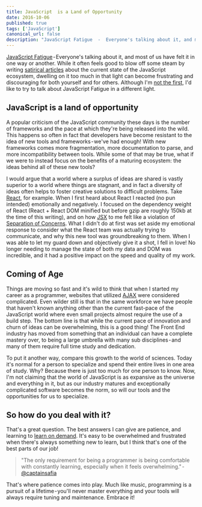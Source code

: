 ```yaml
---
title: JavaScript  is a Land of Opportunity
date: 2016-10-06
published: true
tags: ['JavaScript']
canonical_url: false
description: "JavaScript Fatigue  -  Everyone's talking about it, and most of us have felt it in one way or another. While it often feels good to blow off some steam by writing satirical articles about the current state of the JavaScript ecosystem, dwelling on it too much in that light can become frustrating and discouraging for both yourself and for others. Although I'm not the first, I'd like to try to talk about JavaScript Fatigue in a different light."
---
```


[JavaScript Fatigue](https://medium.com/@ericclemmons/javascript-fatigue-48d4011b6fc4#.uc1lcc3su) - Everyone's talking about it, and most of us have felt it in one way or another. While it often feels good to blow off some steam by writing [satirical articles](https://hackernoon.com/how-it-feels-to-learn-javascript-in-2016-d3a717dd577f#.7etkk4hwi) about the current state of the JavaScript ecosystem, dwelling on it too much in that light can become frustrating and discouraging for both yourself and for others. Although I'm [not the first](https://medium.com/@joshburgess/javascript-fatigue-an-alternative-perspective-b6ae411e89ac#.10471sdif), I'd like to try to talk about JavaScript Fatigue in a different light.

## JavaScript is a land of opportunity

A popular criticism of the JavaScript community these days is the number of frameworks and the pace at which they're being released into the wild. This happens so often in fact that developers have become resistant to the idea of new tools and frameworks - we've had enough! With new frameworks comes more fragmentation, more documentation to parse, and more incompatibility between tools. While some of that may be true, what if we were to instead focus on the benefits of a maturing ecosystem: the ideas behind all of these new tools?

I would argue that a world where a surplus of ideas are shared is vastly superior to a world where things are stagnant, and in fact a diversity of ideas often helps to foster creative solutions to difficult problems. Take [React](https://facebook.github.io/react/), for example. When I first heard about React I reacted (no pun intended) emotionally and negatively. I focused on the dependency weight of React (React + React DOM minified but before gzip are roughly 150kb at the time of this writing), and on how [JSX](https://facebook.github.io/react/docs/jsx-in-depth.html) to me felt like a violation of [Separation of Concerns](https://en.wikipedia.org/wiki/Separation_of_concerns). What I didn't do at first was set aside my emotional response to consider what the React team was actually trying to communicate, and why this new tool was groundbreaking to them. When I was able to let my guard down and objectively give it a shot, I fell in love! No longer needing to manage the state of both my data and DOM was incredible, and it had a positive impact on the speed and quality of my work.

## Coming of Age

Things are moving so fast and it's wild to think that when I started my career as a programmer, websites that utilized [AJAX](https://developer.mozilla.org/en-US/docs/AJAX/Getting_Started) were considered complicated. Even wilder still is that in the same workforce we have people that haven't known anything other than the current fast-pace of the JavaScript world where even small projects almost require the use of a build step. The bottom line is that while the current pace of innovation and churn of ideas can be overwhelming, this is a good thing! The Front End industry has moved from something that an individual can have a complete mastery over, to being a large umbrella with many sub disciplines - and many of them require full time study and dedication.

To put it another way, compare this growth to the world of sciences. Today it's normal for a person to specialize and spend their entire lives in one area of study. Why? Because there is just too much for one person to know. Now, I'm not claiming that the world of JavaScript is as expansive as the universe and everything in it, but as our industry matures and exceptionally complicated software becomes the norm, so will our tools and the opportunities for us to specialize.

## So how do you deal with it?

That's a great question. The best answers I can give are patience, and learning to [learn on demand](https://spec.fm/podcasts/does-not-compute/37252). It's easy to be overwhelmed and frustrated when there's always something new to learn, but I think that's one of the best parts of our job!

> "The only requirement for being a programmer is being comfortable with constantly learning, especially when it feels overwhelming." - [@captainsafia](https://twitter.com/captainsafia/status/783316577953390596)

That's where patience comes into play. Much like music, programming is a pursuit of a lifetime - you'll never master everything and your tools will always require tuning and maintenance. Embrace it!

